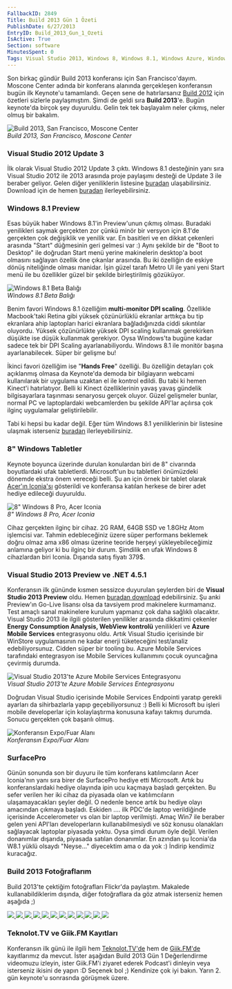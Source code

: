 ```yaml
---
FallbackID: 2849
Title: Build 2013 Gün 1 Özeti
PublishDate: 6/27/2013
EntryID: Build_2013_Gun_1_Ozeti
IsActive: True
Section: software
MinutesSpent: 0
Tags: Visual Studio 2013, Windows 8, Windows 8.1, Windows Azure, Windows Phone
---
```

Son birkaç gündür Build 2013 konferansı için San Francisco'dayım.
Moscone Center adında bir konferans alanında gerçekleşen konferansın
bugün ilk Keynote'u tamamlandı. Geçen sene de hatırlarsanız [Build
2012](http://daron.yondem.com/tr/search/Build) için özetleri sizlerle
paylaşmıştım. Şimdi de geldi sıra **Build 2013**'e. Bugün keynote'da
birçok şey duyuruldu. Gelin tek tek başlayalım neler çıkmış, neler olmuş
bir bakalım.

![Build 2013, San Francisco, Moscone
Center](http://cdn.daron.yondem.com/assets/2849/moscone_center.jpg)\
*Build 2013, San Francisco, Moscone Center*

### Visual Studio 2012 Update 3

İlk olarak Visual Studio 2012 Update 3 çıktı. Windows 8.1 desteğinin
yanı sıra Visual Studio 2012 ile 2013 arasında proje paylaşımı desteği
de Update 3 ile beraber geliyor. Gelen diğer yeniliklerin listesine
[buradan](http://support.microsoft.com/kb/2835600) ulaşabilirsiniz.
Download için de hemen
[buradan](http://go.microsoft.com/fwlink/?LinkID=290979)
ilerleyebilirsiniz.

### Windows 8.1 Preview

Esas büyük haber Windows 8.1'in Preview'unun çıkmış olması. Buradaki
yenilikleri saymak gerçekten zor çünkü minör bir versyon için 8.1'de
gerçekten çok değişiklik ve yenilik var. En basitleri ve en dikkat
çekenleri arasında "Start" düğmesinin geri gelmesi var :) Aynı şekilde
bir de "Boot to Desktop" ile doğrudan Start menü yerine makinelerin
desktop'a boot olmasını sağlayan özellik öne çıkanlar arasında. Bu iki
özelliğin de eskiye dönüş niteliğinde olması manidar. İşin güzel tarafı
Metro UI ile yani yeni Start menü ile bu özellikler güzel bir şekilde
birleştirilmiş gözüküyor.

![Windows 8.1 Beta
Balığı](http://cdn.daron.yondem.com/assets/2849/win81_betafish.jpg)\
*Windows 8.1 Beta Balığı*

Benim favori Windows 8.1 özelliğim **multi-monitor DPI scaling**.
Özellikle Macbook'taki Retina gibi yüksek çözünürlüklü ekranlar arttıkça
bu tip ekranlara ahip laptopları harici ekranlara bağladığınızda ciddi
sıkıntılar oluyordu. Yüksek çözünürlükte yüksek DPI scaling kullanmak
gerekirken düşükte ise düşük kullanmak gerekiyor. Oysa Windows'ta bugüne
kadar sadece tek bir DPI Scaling ayarlanabiliyordu. Windows 8.1 ile
monitör başına ayarlanabilecek. Süper bir gelişme bu!

İkinci favori özelliğim ise "**Hands Free**" özelliği. Bu özelliğin
detayları çok açıklanmış olmasa da Keynote'da demoda bir bilgiayarın
webcami kullanılarak bir uygulama uzaktan el ile kontrol edildi. Bu tabi
ki hemen Kinect'i hatırlatıyor. Belli ki Kinect özelliklerinin yavaş
yavaş gündelik bilgisayarlara taşınması senaryosu gerçek oluyor. Güzel
gelişmeler bunlar, normal PC ve laptoplardaki webcamlerden bu şekilde
API'lar açılırsa çok ilginç uygulamalar geliştirilebilir.

Tabi ki hepsi bu kadar değil. Eğer tüm Windows 8.1 yeniliklerinin bir
listesine ulaşmak isterseniz
[buradan](http://msdn.microsoft.com/en-us/library/windows/apps/bg182410)
ilerleyebilirsiniz.

### 8" Windows Tabletler

Keynote boyunca üzerinde durulan konulardan biri de 8" civarında
boyutlardaki ufak tabletlerdi. Microsoft'un bu tabletleri önümüzdeki
dönemde ekstra önem vereceği belli. Şu an için örnek bir tablet olarak
[Acer'ın Iconia'sı](http://us.acer.com/ac/en/US/content/series/iconiaw3)
gösterildi ve konferansa katılan herkese de birer adet hediye edileceği
duyuruldu.

![8" Windows 8 Pro, Acer
Iconia](http://cdn.daron.yondem.com/assets/2849/acer.jpg)\
*8" Windows 8 Pro, Acer Iconia*

Cihaz gerçekten ilginç bir cihaz. 2G RAM, 64GB SSD ve 1.8GHz Atom
işlemcisi var. Tahmin edebleceğiniz üzere süper performans beklemek
doğru olmaz ama x86 olması üzerine teoride herşeyi yükleyebileceğimiz
anlamına geliyor ki bu ilginç bir durum. Şimdilik en ufak Windows 8
cihazlardan biri Iconia. Dışarıda satış fiyatı 379\$.

### Visual Studio 2013 Preview ve .NET 4.5.1

Konferansın ilk gününde kısmen sessizce duyurulan şeylerden biri de
**Visual Studio 2013 Preview** oldu. Hemen [buradan
download](http://www.microsoft.com/visualstudio/eng/2013-downloads)
edebilirsiniz. Şu anki Preview'ın Go-Live lisansı olsa da tavsiyem prod
makinelere kurmamanız. Test amaçlı sanal makinelere kurulum yapmanız çok
daha sağlıklı olacaktır. Visual Studio 2013 ile ilgili gösterilen
yenilikler arasında dikkatimi çekenler **Energy Consumption Analysis,
WebView kontrolü** yenilikleri ve **Azure Mobile Services** entegrasyonu
oldu. Artık Visual Studio içerisinde bir WinStore uygulamasının ne kadar
enerji tüketeceğini test/analiz edebiliyorsunuz. Cidden süper bir
tooling bu. Azure Mobile Services tarafındaki entegrasyon ise Mobile
Services kullanımını çocuk oyuncağına çevirmiş durumda.

![Visual Studio 2013'te Azure Mobile Services
Entegrasyonu](http://cdn.daron.yondem.com/assets/2849/azure.jpg)\
*Visual Studio 2013'te Azure Mobile Services Entegrasyonu*

Doğrudan Visual Studio içerisinde Mobile Services Endpointi yaratıp
gerekli ayarları da sihirbazlarla yapıp geçebiliyorsunuz :) Belli ki
Microsoft bu işleri mobile developerlar için kolaylaştırma konusuna
kafayı takmış durumda. Sonucu gerçekten çok başarılı olmuş.

![Konferansın Expo/Fuar
Alanı](http://cdn.daron.yondem.com/assets/2849/expo.jpg)\
*Konferansın Expo/Fuar Alanı*

### SurfacePro

Günün sonunda son bir duyuru ile tüm konferans katılımcıların Acer
Iconia'nın yanı sıra birer de SurfacePro hediye etti Microsoft. Artık bu
konferanslardaki hediye olayında ipin ucu kaçmaya başladı gerçekten. Bu
sefer verilen her iki cihaz da piyasada olan ve katılımcıların
ulaşamayacakları şeyler değil. O nedenle bence artık bu hediye olayı
amacından çıkmaya başladı. Eskiden .... ilk PDC'de laptop verildiğinde
içerisinde Accelerometer vs olan bir laptop verilmişti. Amaç Win7 ile
beraber gelen yeni API'ları developerların kullanabilmesiydi ve söz
konusu olanakları sağlayacak laptoplar piyasada yoktu. Oysa şimdi durum
öyle değil. Verilen donanımlar dışarıda, piyasada satılan donanımlar. En
azından şu Iconia'da W8.1 yüklü olsaydı "Neyse..." diyecektim ama o da
yok :) İndirip kendimiz kuracağız.

### Build 2013 Fotoğraflarım

Build 2013'te çektiğim fotoğrafları Flickr'da paylaştım. Makalede
kullanabildiklerim dışında, diğer fotoğraflara da göz atmak isterseniz
hemen aşağıda ;)

<div id="photos_Build_2013_Gun_1_Ozeti"
style="width: 600px; display: block; margin-left: auto;  margin-right: auto;">

[![](http://cdn.daron.yondem.com/assets/2849/9146877167_e1c5ffa424_o_1.jpg)
<span>
</span>](http://cdn.daron.yondem.com/assets/2849/9146877167_e1c5ffa424_o.jpg)
[![](http://cdn.daron.yondem.com/assets/2849/9146877555_2196675fbb_o_1.jpg)
<span>
</span>](http://cdn.daron.yondem.com/assets/2849/9146877555_2196675fbb_o.jpg)
[![](http://cdn.daron.yondem.com/assets/2849/9146878493_eb5f792841_o_1.jpg)
<span>
</span>](http://cdn.daron.yondem.com/assets/2849/9146878493_eb5f792841_o.jpg)
[![](http://cdn.daron.yondem.com/assets/2849/9146878735_6e11f1cbd3_o_1.jpg)
<span>
</span>](http://cdn.daron.yondem.com/assets/2849/9146878735_6e11f1cbd3_o.jpg)
[![](http://cdn.daron.yondem.com/assets/2849/9149106026_7dcb30a9f9_o_1.jpg)
<span>
</span>](http://cdn.daron.yondem.com/assets/2849/9149106026_7dcb30a9f9_o.jpg)
[![](http://cdn.daron.yondem.com/assets/2849/9149106448_fa77803654_o_1.jpg)
<span>
</span>](http://cdn.daron.yondem.com/assets/2849/9149106448_fa77803654_o.jpg)
[![](http://cdn.daron.yondem.com/assets/2849/9149106980_c6aa655b9b_o_1.jpg)
<span>
</span>](http://cdn.daron.yondem.com/assets/2849/9149106980_c6aa655b9b_o.jpg)
[![](http://cdn.daron.yondem.com/assets/2849/9149107454_47337b297c_o_1.jpg)
<span>
</span>](http://cdn.daron.yondem.com/assets/2849/9149107454_47337b297c_o.jpg)
[![](http://cdn.daron.yondem.com/assets/2849/9149107716_954ee31c22_o_1.jpg)
<span>
</span>](http://cdn.daron.yondem.com/assets/2849/9149107716_954ee31c22_o.jpg)
[![](http://cdn.daron.yondem.com/assets/2849/9149107790_59ab77d26e_o_1.jpg)
<span>
</span>](http://cdn.daron.yondem.com/assets/2849/9149107790_59ab77d26e_o.jpg)
[![](http://cdn.daron.yondem.com/assets/2849/9149107944_2fe2308441_o_1.jpg)
<span>
</span>](http://cdn.daron.yondem.com/assets/2849/9149107944_2fe2308441_o.jpg)
[![](http://cdn.daron.yondem.com/assets/2849/9149108194_a7c83fd69c_o_1.jpg)](http://cdn.daron.yondem.com/assets/2849/9149108194_a7c83fd69c_o.jpg)

</div>

### Teknolot.TV ve Giik.FM Kayıtları

Konferansın ilk günü ile ilgili hem
[Teknolot.TV'de](http://www.teknolot.tv/) hem de
[Giik.FM'de](http://www.giik.fm) kayıtlarımız da mevcut. İster aşağıdan
Build 2013 Gün 1 Değerlendirme videomuzu izleyin, ister Giik.FM'i
ziyaret ederek Podcast'i dinleyin veya isterseniz ikisini de yapın :D
Seçenek bol ;) Kendinize çok iyi bakın. Yarın 2. gün keynote'u sonrasnda
görüşmek üzere.



